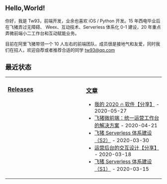## Hello,World!

你好，我是 Tw93，前端开发，业余也喜欢 iOS / Python 开发。15 年西电毕业后在飞猪弄过无障碍、 Weex、互动技术、Serverless 体系化 0-1 建设，20 年重点弄微前端小二工作台和互动赋能业务。

目前在阿里飞猪带领一个 10 人左右的前端团队，成员很是接地气和友爱，同时我们在招人，欢迎自荐或者推荐合适的同学 tw93@qq.com

## 最近状态

<table><tr><td valign="top" width="50%">

### [Releases](https://github.com/tw93/tw93/blob/main/releases.md)

<!-- recent_releases starts -->

<!-- recent_releases ends -->

  </td><td valign="top" width="50%">

### [文章](https://tw93.github.io/)

<!-- blog starts -->

- [我的 2020 🔥 软件【分享】](https://tw93.github.io/2020-05-27/good-app.html) - 2020-05-27
- [飞猪微前端：统一运营工作台的解决方案](https://tw93.github.io/2020-04-21/one.html) - 2020-04-21
- [飞猪 Serverless 体系建设（S2）](https://tw93.github.io/2020-03-30/serverless-two.html) - 2020-03-30
- [运营后台的交互设计【分享】](https://tw93.github.io/2020-03-18/how-to-do-design.html) - 2020-03-18
- [飞猪 Serverless 体系建设（S1）](https://tw93.github.io/2020-03-15/serverless-one.html) - 2020-03-15

<!-- blog ends -->
